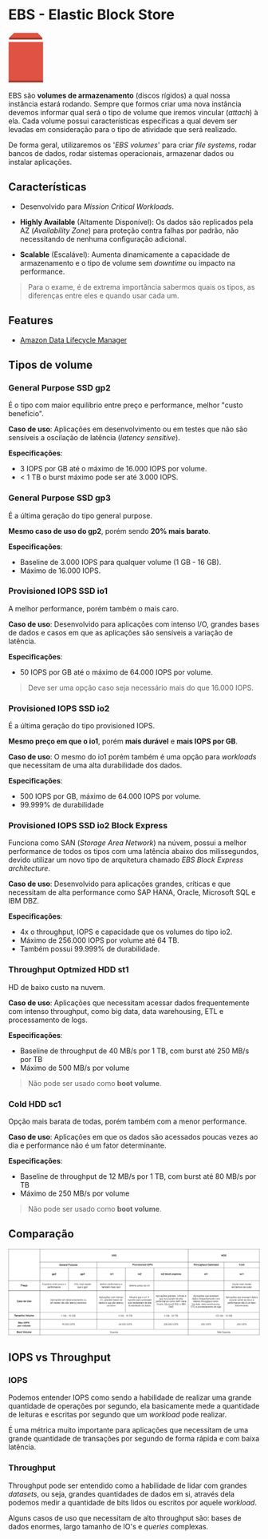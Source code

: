# EBS - Elastic Block Store

<img height=100px; alt="ebs" src="../../../../../images/ebs.png" />

EBS são **volumes de armazenamento** (discos rígidos) a qual nossa instância estará rodando. Sempre que formos criar uma nova instância devemos informar qual será o tipo de volume que iremos vincular (*attach*) à ela. Cada volume possui características específicas a qual devem ser levadas em consideração para o tipo de atividade que será realizado.

De forma geral, utilizaremos os '*EBS volumes*' para criar *file systems*, rodar bancos de dados, rodar sistemas operacionais, armazenar dados ou instalar aplicações. 

## Características

- Desenvolvido para *Mission Critical Workloads*.

- **Highly Available** (Altamente Disponível): Os dados são replicados pela AZ (*Availability Zone*) para proteção contra falhas por padrão, não necessitando de nenhuma configuração adicional.

- **Scalable** (Escalável): Aumenta dinamicamente a capacidade de armazenamento e o tipo de volume sem *downtime* ou impacto na performance.

> Para o exame, é de extrema importância sabermos quais os tipos, as diferenças entre eles e quando usar cada um.

## Features

- [Amazon Data Lifecycle Manager](./lifecycle-manager/README.md)

## Tipos de volume

### General Purpose SSD gp2

É o tipo com maior equilíbrio entre preço e performance, melhor "custo benefício".

**Caso de uso**: Aplicações em desenvolvimento ou em testes que não são sensíveis a oscilação de latência (*latency sensitive*).

**Especificações**:

- 3 IOPS por GB até o máximo de 16.000 IOPS por volume.
- < 1 TB o burst máximo pode ser até 3.000 IOPS.

### General Purpose SSD gp3

É a última geração do tipo general purpose.

**Mesmo caso de uso do gp2**, porém sendo **20% mais barato**.

**Especificações**:

- Baseline de 3.000 IOPS para qualquer volume (1 GB - 16 GB).
- Máximo de 16.000 IOPS.

### Provisioned IOPS SSD io1

A melhor performance, porém também o mais caro.

**Caso de uso**: Desenvolvido para aplicações com intenso I/O, grandes bases de dados e casos em que as aplicações são sensíveis a variação de latência.

**Especificações**:

- 50 IOPS por GB até o máximo de 64.000 IOPS por volume.

> Deve ser uma opção caso seja necessário mais do que 16.000 IOPS.

### Provisioned IOPS SSD io2

É a última geração do tipo provisioned IOPS.

**Mesmo preço em que o io1**, porém **mais durável** e **mais IOPS por GB**.

**Caso de uso**: O mesmo do io1 porém também é uma opção para *workloads* que necessitam de uma alta durabilidade dos dados.

**Especificações**:

- 500 IOPS por GB, máximo de 64.000 IOPS por volume.
- 99.999% de durabilidade

### Provisioned IOPS SSD io2 Block Express

Funciona como SAN (*Storage Area Network*) na núvem, possui a melhor performance de todos os tipos com uma latência abaixo dos milissegundos, devido utilizar um novo tipo de arquitetura chamado *EBS Block Express architecture*.

**Caso de uso**: Desenvolvido para aplicações grandes, críticas e que necessitam de alta performance como SAP HANA, Oracle, Microsoft SQL e IBM DBZ.

**Especificações**:

- 4x o throughput, IOPS e capacidade que os volumes do tipo io2.
- Máximo de 256.000 IOPS por volume até 64 TB.
- Também possui 99.999% de durabilidade.

### Throughput Optmized HDD st1

HD de baixo custo na nuvem.

**Caso de uso**: Aplicações que necessitam acessar dados frequentemente com intenso throughput, como big data, data warehousing, ETL e processamento de logs.

**Especificações**:

- Baseline de throughput de 40 MB/s por 1 TB, com burst até 250 MB/s por TB
- Máximo de 500 MB/s por volume

> Não pode ser usado como **boot volume**.

### Cold HDD sc1

Opção mais barata de todas, porém também com a menor performance.

**Caso de uso**: Aplicações em que os dados são acessados poucas vezes ao dia e performance não é um fator determinante.

**Especificações**:

- Baseline de throughput de 12 MB/s por 1 TB, com burst até 80 MB/s por TB
- Máximo de 250 MB/s por volume

> Não pode ser usado como **boot volume**.

## Comparação

![comparacaoebs-types-comparison.drawio](../../../../../diagrams/ebs-types-comparison.drawio.png)

## IOPS vs Throughput

### IOPS

Podemos entender IOPS como sendo a habilidade de realizar uma grande quantidade de operações por segundo, ela basicamente mede a quantidade de leituras e escritas por segundo que um *workload* pode realizar.

É uma métrica muito importante para aplicações que necessitam de uma grande quantidade de transações por segundo de forma rápida e com baixa latência.

### Throughput

Throughput pode ser entendido como a habilidade de lidar com grandes *datasets*, ou seja, grandes quantidades de dados em si, através dela podemos medir a quantidade de bits lidos ou escritos por aquele *workload*. 

Alguns casos de uso que necessitam de alto throughput são: bases de dados enormes, largo tamanho de IO's e *queries* complexas.